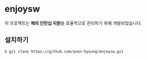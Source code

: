 # enjoysw

이 프로젝트는 **해외 인턴십 지원**을 효율적으로 관리하기 위해 개발되었습니다.

## 설치하기 

```$ git clone https://github.com/yoon-hyoung/enjoysw.git```

